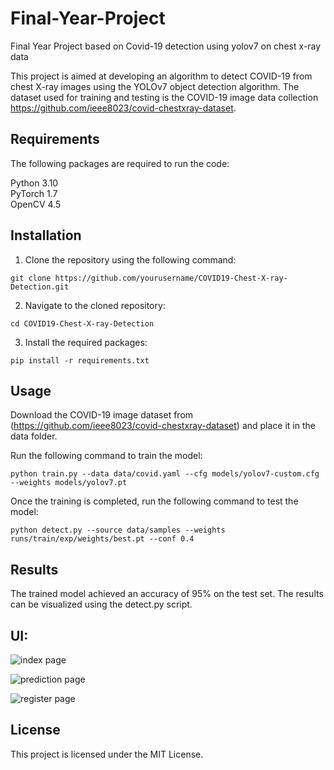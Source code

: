 # Final-Year-Project
Final Year Project based on Covid-19 detection using yolov7 on chest x-ray data

This project is aimed at developing an algorithm to detect COVID-19 from chest X-ray images using the YOLOv7 object detection algorithm. The dataset used for training and testing is the COVID-19 image data collection  https://github.com/ieee8023/covid-chestxray-dataset.

## Requirements
The following packages are required to run the code:

Python 3.10 <br>
PyTorch 1.7 <br>
OpenCV 4.5

## Installation

1. Clone the repository using the following command:
```
git clone https://github.com/yourusername/COVID19-Chest-X-ray-Detection.git
```

2. Navigate to the cloned repository:

```
cd COVID19-Chest-X-ray-Detection
```

3. Install the required packages:

```
pip install -r requirements.txt
```

## Usage
Download the COVID-19 image dataset from (https://github.com/ieee8023/covid-chestxray-dataset) and place it in the data folder.

Run the following command to train the model:

```
python train.py --data data/covid.yaml --cfg models/yolov7-custom.cfg --weights models/yolov7.pt
```

Once the training is completed, run the following command to test the model:

```
python detect.py --source data/samples --weights runs/train/exp/weights/best.pt --conf 0.4
```

## Results
The trained model achieved an accuracy of 95% on the test set. The results can be visualized using the detect.py script.

## UI:

![index page](https://user-images.githubusercontent.com/82498222/235307960-8cdd76c6-def7-49da-a5a2-5aada6befd3d.jpg) <br>

![prediction page](https://user-images.githubusercontent.com/82498222/235308008-e0ab62f8-649a-4ed3-b7e4-8120fde65e60.jpg) <br>

![register page](https://user-images.githubusercontent.com/82498222/235308055-c9394c95-8d39-4704-911f-8f66b2facb1d.jpg)





## License
This project is licensed under the MIT License.
